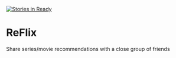 [![Stories in Ready](https://badge.waffle.io/Noptech/ReFlix.svg?label=ready&title=Ready)](http://waffle.io/Noptech/ReFlix)

# ReFlix
Share series/movie recommendations with a close group of friends
